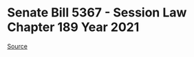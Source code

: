# Senate Bill 5367 - Session Law Chapter 189 Year 2021

[Source](http://lawfilesext.leg.wa.gov/biennium/2021-22/Xml/Bills/Session%20Laws/Senate/5367.SL.xml)